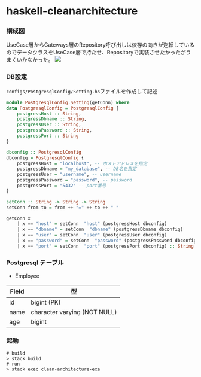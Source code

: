 # haskell-cleanarchitecture
### 構成図
UseCase層からGateways層のRepository呼び出しは依存の向きが逆転しているのでデータクラスをUseCase層で持たせ、Repositoryで実装させたかったがうまくいかなかった。
![](https://user-images.githubusercontent.com/43517870/75620578-c2a15e00-5bcd-11ea-9f9a-28214d3e6776.png)

### DB設定
`configs/PostgresqlConfig/Setting.hs`ファイルを作成して記述

```Setting.hs
module PostgresqlConfig.Setting(getConn) where
data PostgresqlConfig = PostgresqlConfig {
    postgressHost :: String,
    postgressDbname :: String,
    postgressUser :: String,
    postgressPassword :: String,
    postgressPort :: String
}

dbconfig :: PostgresqlConfig
dbconfig = PostgresqlConfig {
    postgressHost = "localhost", -- ホストアドレスを指定
    postgressDbname = "my_database", -- DB名を指定
    postgressUser = "username", -- username
    postgressPassword = "password", -- password
    postgressPort = "5432" -- port番号
}

setConn :: String -> String -> String
setConn from to = from ++ "=" ++ to ++ " "

getConn x
    | x == "host" = setConn  "host" (postgressHost dbconfig)
    | x == "dbname" = setConn  "dbname" (postgressDbname dbconfig)
    | x == "user" = setConn  "user" (postgressUser dbconfig)
    | x == "password" = setConn  "password" (postgressPassword dbconfig)
    | x == "port" = setConn  "port" (postgressPort dbconfig) :: String
```

### Postgresql テーブル
- Employee

|  Field  |  型  |
| ---- | ---- |
|  id  |  bigint (PK)  |
|  name  |  character varying (NOT NULL)  |
|  age  |  bigint   |


### 起動

```
# build
> stack build
# run
> stack exec clean-architecture-exe
```



